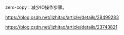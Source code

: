 
zero-copy：减少IO操作步骤。

https://blog.csdn.net/lizhitao/article/details/39499283

https://blog.csdn.net/lizhitao/article/details/23743821

